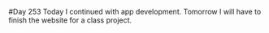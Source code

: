 #Day 253
Today I continued with app development. Tomorrow I will have to finish the website for a class project.